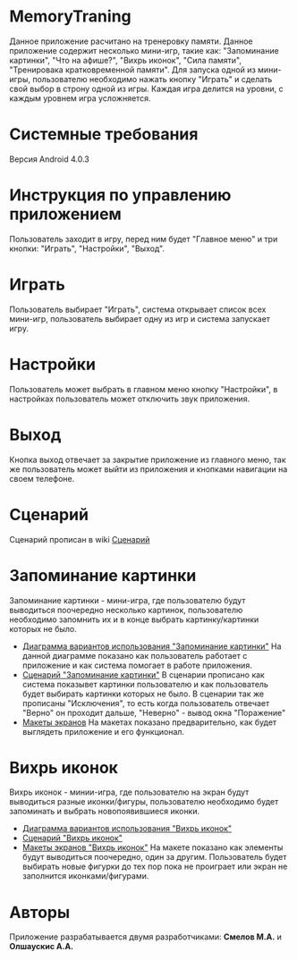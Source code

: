 # MemoryTraning
Данное приложение расчитано на тренеровку памяти.
Данное приложение содержит несколько мини-игр, такие как: "Запоминание картинки", "Что на афише?", "Вихрь иконок", "Сила памяти", "Тренировака кратковременной памяти".
Для запуска одной из мини-игры, пользователю необходимо нажать кнопку "Играть" и сделать свой выбор в строну одной из игры.
Каждая игра делится на уровни, с каждым уровнем игра усложняется.
# Системные требования
Версия Android 4.0.3
# Инструкция по управлению приложением
Пользователь заходит в игру, перед ним будет "Главное меню" и три кнопки: "Играть", "Настройки", "Выход".
# Играть
Пользователь выбирает "Играть", система открывает список всех мини-игр, пользователь выбирает одну из игр и система запускает игру.
# Настройки
Пользователь может выбрать в главном меню кнопку "Настройки", в настройках пользователь может отключить звук приложения.
# Выход
Кнопка выход отвечает за закрытие приложение из главного меню, так же пользователь может выйти из приложения и кнопками навигации на своем телефоне.
# Сценарий 
Сценарий прописан в wiki [Сценарий](https://github.com/GooseTeam/MemoryTraning/wiki/Use-Case)
# Запоминание картинки
Запоминание картинки - мини-игра, где пользователю будут выводиться поочередно несколько картинок, пользователю необходимо запомнить их и в конце выбрать картинку/картинки которых не было.
+ [Диаграмма вариантов использования "Запоминание картинки"](https://github.com/GooseTeam/MemoryTraning/wiki/%D0%94%D0%B8%D0%B0%D0%B3%D1%80%D0%B0%D0%BC%D0%BC%D0%B0-%D0%B2%D0%B0%D1%80%D0%B8%D0%B0%D0%BD%D1%82%D0%BE%D0%B2-%D0%B8%D1%81%D0%BF%D0%BE%D0%BB%D1%8C%D0%B7%D0%BE%D0%B2%D0%B0%D0%BD%D0%B8%D1%8F-(%D0%97%D0%B0%D0%BF%D0%BE%D0%BC%D0%B8%D0%BD%D0%B0%D0%BD%D0%B8%D0%B5-%D0%BA%D0%B0%D1%80%D1%82%D0%B8%D0%BD%D0%BA%D0%B8))
На данной диаграмме показано как пользователь работает с приложение и как система помогает в работе приложения.
+ [Сценарий "Запоминание картинки"](https://github.com/GooseTeam/MemoryTraning/issues/5)
В сценарии прописано как система показывет картинки пользователю и как пользователь будет выбирать картинки которых не было.
В сценарии так же прописаны "Исключения", то есть когда пользователь отвечает "Верно" он проходит дальше, "Неверно" - вывод окна "Поражение"
+ [Макеты экранов](https://github.com/GooseTeam/MemoryTraning/wiki/%D0%9C%D0%B0%D0%BA%D0%B5%D1%82-%D1%8D%D0%BA%D1%80%D0%B0%D0%BD%D0%B0-%D0%B4%D0%BB%D1%8F-%22%D0%97%D0%B0%D0%BF%D0%BE%D0%BC%D0%B8%D0%BD%D0%B0%D0%BD%D0%B8%D0%B5-%D0%BA%D0%B0%D1%80%D1%82%D0%B8%D0%BD%D0%BA%D0%B8%22)
На макетах показано предварительно, как будет выглядеть приложение и его функционал.
# Вихрь иконок
Вихрь иконок - минии-игра, где пользователю на экран будут выводиться разные иконки/фигуры, пользователю необходимо будет запоминать и выбрать новопоявившиеся иконки.
+ [Диаграмма вариантов использования "Вихрь иконок"](https://github.com/GooseTeam/MemoryTraning/wiki/%D0%94%D0%B8%D0%B0%D0%B3%D1%80%D0%B0%D0%BC%D0%BC%D0%B0-%D0%B2%D0%B0%D1%80%D0%B8%D0%B0%D0%BD%D1%82%D0%BE%D0%B2-%D0%B8%D1%81%D0%BF%D0%BE%D0%BB%D1%8C%D0%B7%D0%BE%D0%B2%D0%B0%D0%BD%D0%B8%D1%8F-(%D0%92%D0%B8%D1%85%D1%80%D1%8C-%D0%B8%D0%BA%D0%BE%D0%BD%D0%BE%D0%BA))
+ [Сценарий "Вихрь иконок"](https://github.com/GooseTeam/MemoryTraning/wiki/Use-Case)
+ [Макеты экранов "Вихрь иконок"](https://github.com/GooseTeam/MemoryTraning/wiki/%D0%9C%D0%B0%D0%BA%D0%B5%D1%82%D1%8B-%D1%8D%D0%BA%D1%80%D0%B0%D0%BD%D0%BE%D0%B2-%22%D0%92%D0%B8%D1%85%D1%80%D1%8C-%D0%B8%D0%BA%D0%BE%D0%BD%D0%BE%D0%BA%22)
На макете показано как элементы будут выводиться поочередно, один за другим. Пользователь будет выбирать новые фигурки до тех пор пока не проиграет или экран не заполнится иконками/фигурами.
# Авторы
Приложение разрабатывается двумя разработчиками: **Смелов М.А.** и **Олшаускис А.А.**
